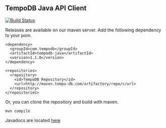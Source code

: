 ## TempoDB Java API Client

[![Build Status](https://travis-ci.org/tempodb/tempodb-java.png?branch=1.0)](https://travis-ci.org/tempodb/tempodb-java)

Releases are available on our maven server. Add the following dependency to your pom.

    <dependency>
      <groupId>com.tempodb</groupId>
      <artifactId>tempodb-java</artifactId>
      <version>1.1.0</version>
    </dependency>

    <repositories>
      <repository>
        <id>TempoDB Repository</id>
        <url>http://maven.tempo-db.com/artifactory/repo/</url>
      </repository>
    </repositories>

Or, you can clone the repository and build with maven.

    mvn compile

Javadocs are located [here](http://tempodb.github.com/tempodb-java/javadocs/1.1.0/)

